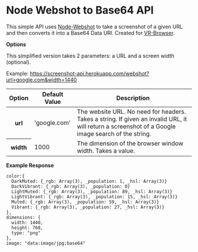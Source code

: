 Node Webshot to Base64 API
==========================

This simple API uses [Node-Webshot](https://github.com/brenden/node-webshot) to take a screenshot of a given URL and then converts it into a Base64 Data URI. Created for [VR-Browser](https://github.com/yeemachine/vr-browser).

**Options**

This simplified version takes 2 parameters: a URL and a screen width (optional).

Example: https://screenshot-api.herokuapp.com/webshot?url=google.com&width=1440


<table>
  <thead>
    <tr>
      <th>Option</th>
      <th>Default Value</th>
      <th>Description</th>
    </tr>
  </thead>
  <tbody>
   <tr>
      <th>url</th>
      <td>
'google.com'
      </td>
      <td>The website URL. No need for headers. Takes a string. If given an invalid URL, it will return a screenshot of a Google image search of the string.</td>
    </tr>
    <tr>
      <th>width</th>
      <td>
1000
      </td>
      <td>The dimension of the browser window width. Takes a value.</td>
    </tr>
  
  </tbody>
</table>

**Example Response**

```
color:{
  DarkMuted: {_rgb: Array(3), _population: 1, _hsl: Array(3)}
  DarkVibrant: {_rgb: Array(3), _population: 0}
  LightMuted: {_rgb: Array(3), _population: 89, _hsl: Array(3)}
  LightVibrant: {_rgb: Array(3), _population: 15, _hsl: Array(3)}
  Muted: {_rgb: Array(3), _population: 59, _hsl: Array(3)}
  Vibrant: {_rgb: Array(3), _population: 27, _hsl: Array(3)}
},
dimensions: {
  width: 1440, 
  height: 768, 
  type: "png"
},
image: "data:image/jpg;base64"
```




